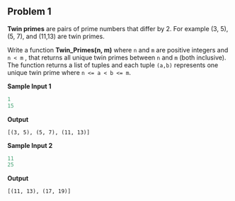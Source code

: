 ## Problem 1

**Twin primes** are pairs of prime numbers that differ by 2. For example (3, 5), (5, 7), and (11,13) are twin primes.

Write a function **Twin_Primes(n, m)** where `n` and `m` are positive integers and `n < m` , that returns all unique twin primes between `n` and `m` (both inclusive). The function returns a list of tuples and each tuple `(a,b)` represents one unique twin prime where `n <= a < b <= m`.

**Sample Input 1**

```python
1
15
```

**Output**

```
[(3, 5), (5, 7), (11, 13)]
```

**Sample Input 2**

```python
11
25
```

**Output**

```
[(11, 13), (17, 19)]
```

### 

